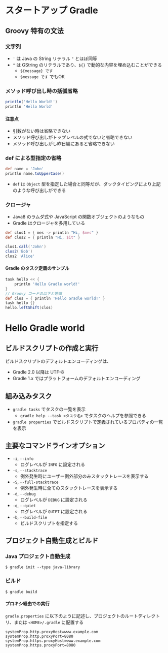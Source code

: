 # スタートアップ Gradle

## Groovy 特有の文法

### 文字列

* `'` は Java の String リテラル `"` とほぼ同等
* `"` は GString のリテラルであり、`${}` で動的な内容を埋め込むことができる
    * `${message} です`
    * `$message です` でもOK

### メソッド呼び出し時の括弧省略

```groovy
println('Hello World!')
println 'Hello World'
```

#### 注意点

* 引数がない時は省略できない
* メソッド呼び出しがトップレベルの式でないと省略できない
* メソッド呼び出しがし昨日編にあると省略できない

### def による型指定の省略

```groovy
def name = 'John'
println name.toUpperCase()
```

* `def` は `Object` 型を指定した場合と同等だが、ダックタイピングにより上記のような呼び出しができる

### クロージャ

* Java8 のラムダ式や JavaScript の関数オブジェクトのようなもの
* Gradle はクロージャを多用している

```groovy
def clos1 = { mes -> println "Hi, $mes" }
def clos2 = { println "Hi, $it" }

clos1.call('John')
clos2('Bob')
clos2 'Alice'
```

#### Gradle のタスク定義のサンプル

```groovy
task hello << {
    println 'Hello Gradle world!'
}
// Groovy コードの以下と等価
def clos = { println 'Hello Gradle world!' }
task hello {}
hello.leftShift(clos)
```

# Hello Gradle world

## ビルドスクリプトの作成と実行

ビルドスクリプトのデフォルトエンコーディングは、

* Gradle 2.0 以降は UTF-8
* Gradle 1.x ではプラットフォームのデフォルトエンコーディング

## 組み込みタスク

* `gradle tasks` でタスクの一覧を表示
    * `gradle help --task <タスク名>` でタスクのヘルプを参照できる
* `gradle properties` でビルドスクリプトで定義されているプロパティの一覧を表示

## 主要なコマンドラインオプション

* `-i`, `--info`
    * ログレベルが `INFO` に設定される
* `-s`, `--stacktrace`
    * 例外発生時にユーザー例外部分のみスタックトレースを表示する
* `-S`, `--full-stacktrace`
    * 例外発生時に全てのスタックトレースを表示する
* `-d`, `--debug`
    * ログレベルが `DEBUG` に設定される
* `-q`, `--quiet`
    * ログレベルが `QUIET` に設定される
* `-b`, `--build-file`
    * ビルドスクリプトを指定する

## プロジェクト自動生成とビルド

### Java プロジェクト自動生成

`$ gradle init --type java-library`

### ビルド

`$ gradle build`

#### プロキシ経由での実行

`gradle.properties` に以下のように記述し、プロジェクトのルートディレクトリ、または `<HOME>/.gradle` に配置する

```
systemProp.http.proxyHost=www.example.com
systemProp.http.proxyPort=8080
systemProp.https.proxyHost=www.example.com
systemProp.https.proxyPort=8080
```


